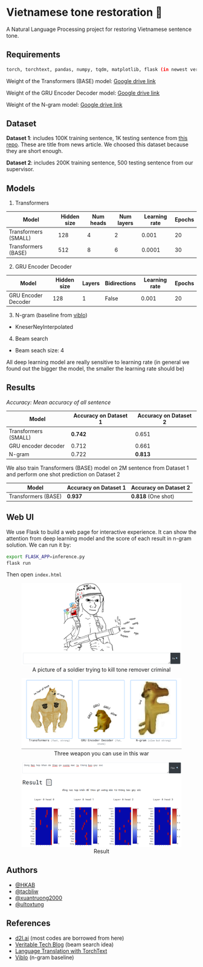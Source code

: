 
# Vietnamese tone restoration :newspaper:

A Natural Language Processing project for restoring Vietnamese sentence tone.


## Requirements 

```bash 
torch, torchtext, pandas, numpy, tqdm, matplotlib, flask (in newest version)
```

Weight of the Transformers (BASE) model: [Google drive link](https://drive.google.com/file/d/1pT8MDvXNvt28rok1H8HAfFmqnxorrKZH/view?usp=sharing)

Weight of the GRU Encoder Decoder model: [Google drive link](https://drive.google.com/file/d/1DTnkqbR0dxnYcKIablDmfMaOhbAL5iOu/view?usp=sharing)

Weight of the N-gram model: [Google drive link](https://drive.google.com/file/d/1--6uLCZO9Y3iOT_rfT6gotdXTvl7VjKw/view?usp=sharing)
    
## Dataset

**Dataset 1**: includes 100K training sentence, 1K testing sentence from [this repo](https://github.com/binhvq/news-corpus#full-txttitle--description--body-v1). These are title from news article. We choosed this dataset because they are short enough.

**Dataset 2**: includes 200K training sentence, 500 testing sentence from our supervisor.

## Models

1. Transformers

| Model  | Hidden size | Num heads | Num layers | Learning rate | Epochs |
| ------------- | ------------- | ------------- | ------------- | ------------- | ------------- |
| Transformers (SMALL)  | 128  | 4 | 2 | 0.001 | 20
| Transformers (BASE)  | 512  | 8 | 6 | 0.0001 | 30

2. GRU Encoder Decoder

| Model  | Hidden size | Layers | Bidirections | Learning rate | Epochs |
| ------------- | ------------- | ------------- | ------------- | ------------- | ------------- |
| GRU Encoder Decoder  | 128  | 1 | False | 0.001 | 20

3. N-gram (baseline from [viblo](https://viblo.asia/p/language-modeling-mo-hinh-ngon-ngu-va-bai-toan-them-dau-cau-trong-tieng-viet-1VgZveV2KAw))

+ KneserNeyInterpolated

4. Beam search
 + Beam seach size: 4

All deep learning model are really sensitive to learning rate (in general we found out the bigger the model, the smaller the learning rate should be)

## Results

*Accuracy: Mean accuracy of all sentence*

| Model  | Accuracy on Dataset 1 | Accuracy on Dataset 2 |
| ------------- | ------------- | ------------- |
| Transformers (SMALL)  | **0.742**  | 0.651 |
| GRU encoder decoder  | 0.712  | 0.661 |
| N-gram  | 0.722  | **0.813** |

We also train Transformers (BASE) model on 2M sentence from Dataset 1 and perform one shot prediction on Dataset 2

| Model  | Accuracy on Dataset 1 | Accuracy on Dataset 2 |
| ------------- | ------------- | ------------- |
| Transformers (BASE) | **0.937** | **0.818** (One shot) |

## Web UI

We use Flask to build a web page for interactive experience. It can show the attention from deep learning model and the score of each result in n-gram solution. 
We can run it by:
```bash 
export FLASK_APP=inference.py
flask run
```
Then open `index.html`

<figure>
  <img src="./assets/home.png" title="A picture of a soldier trying to kill tone remover criminal" />
  <figcaption style="text-align: center;">A picture of a soldier trying to kill tone remover criminal</figcaption>
</figure>

<figure>
  <img src="./assets/weapon.png" title="Three weapon you can use in this war" />
  <figcaption style="text-align: center;">Three weapon you can use in this war </figcaption>
</figure>

<figure>
  <img src="./assets/result.png" title="Result" />
  <figcaption style="text-align: center;">Result </figcaption>
</figure>

## Authors

- [@HKAB](https://www.github.com/HKAB)
- [@tacbliw](https://github.com/tacbliw)
- [@xuantruong2000](https://github.com/xuantruong2000)
- [@ultoxtung](https://github.com/ultoxtung)

## References

- [d2l.ai](https://d2l.ai/) (most codes are borrowed from here)
- [Veritable Tech Blog](https://blog.ceshine.net/post/implementing-beam-search-part-1/) (beam search idea)
- [Language Translation with TorchText](https://pytorch.org/tutorials/beginner/torchtext_translation_tutorial.html)
- [Viblo](https://viblo.asia/p/language-modeling-mo-hinh-ngon-ngu-va-bai-toan-them-dau-cau-trong-tieng-viet-1VgZveV2KAw) (n-gram baseline)
